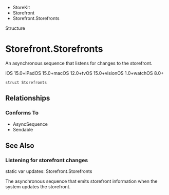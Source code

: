 

- StoreKit
- Storefront
-  Storefront.Storefronts 

Structure

# Storefront.Storefronts

An asynchronous sequence that listens for changes to the storefront.

iOS 15.0+iPadOS 15.0+macOS 12.0+tvOS 15.0+visionOS 1.0+watchOS 8.0+

``` source
struct Storefronts
```

## Relationships

### Conforms To

- AsyncSequence
- Sendable

## See Also

### Listening for storefront changes

static var updates: Storefront.Storefronts

The asynchronous sequence that emits storefront information when the system updates the storefront.

